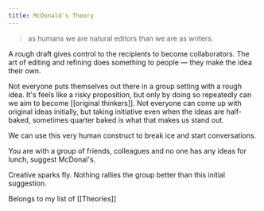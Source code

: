 ```yaml
---
title: McDonald's Theory
---
```


> as humans we are natural editors than we are as writers.

A rough draft gives control to the recipients to become collaborators. The art of editing and refining does something to people — they make the idea their own.

Not everyone puts themselves out there in a group setting with a rough idea. It's feels like a risky proposition, but only by doing so repeatedly can we aim to become [[original thinkers]]. Not everyone can come up with original ideas initially, but taking initiative even when the ideas are half-baked, sometimes quarter baked is what that makes us stand out.

We can use this very human construct to break ice and start conversations.

You are with a group of friends, colleagues and no one has any ideas for lunch, suggest McDonal's.

Creative sparks fly. Nothing rallies the group better than this initial suggestion.

Belongs to my list of [[Theories]]